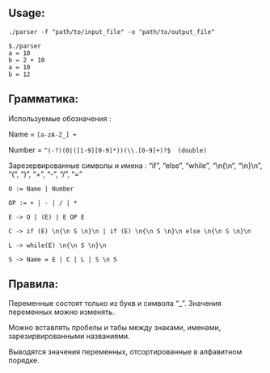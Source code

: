 ## Usage:
```./parser -f "path/to/input_file" -o "path/to/output_file"```

```
$./parser
a = 10
b = 2 + 10
a = 10
b = 12
```

## Грамматика:
Используемые обозначения : 

Name = ``` [a-zA-Z_] + ```

Number = ```^(-?)(0|([1-9][0-9]*))(\\.[0-9]+)?$  (double) ```

Зарезервированные символы и имена : “if”, “else”, “while”, “\n{\n“, “\n}\n”, “(“, “)”, “+”, “-”, “/”, “=” 
```
O := Name | Number 

OP := + | - | / | * 

E -> O | (E) | E OP E 

C -> if (E) \n{\n S \n}\n | if (E) \n{\n S \n}\n else \n{\n S \n}\n 

L -> while(E) \n{\n S \n}\n 

S -> Name = E | C | L | S \n S 
```
 

## Правила:  

Переменные состоят только из букв и символа “_”. Значения переменных можно изменять.  

Можно вставлять пробелы и табы между знаками, именами, зарезирвированными названиями. 

Выводятся значения переменных, отсортированные в алфавитном порядке. 
